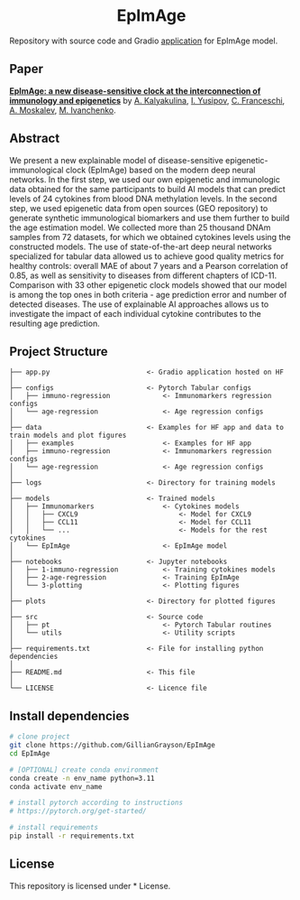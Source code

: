 <div align="center">

# EpImAge

</div>

Repository with source code and Gradio [application]() for EpImAge model.

## Paper
[**EpImAge: a new disease-sensitive clock at the interconnection of immunology and epigenetics**]() by 
[A. Kalyakulina](https://orcid.org/0000-0001-9277-502X),
[I. Yusipov](http://orcid.org/0000-0002-0540-9281),
[C. Franceschi](http://orcid.org/0000-0001-9841-6386),
[A. Moskalev](https://orcid.org/0000-0002-3248-1633),
[M. Ivanchenko](http://orcid.org/0000-0002-1903-7423).


## Abstract
We present a new explainable model of disease-sensitive epigenetic-immunological clock (EpImAge) based on the modern deep neural networks. In the first step, we used our own epigenetic and immunologic data obtained for the same participants to build AI models that can predict levels of 24 cytokines from blood DNA methylation levels. In the second step, we used epigenetic data from open sources (GEO repository) to generate synthetic immunological biomarkers and use them further to build the age estimation model. We collected more than 25 thousand DNAm samples from 72 datasets, for which we obtained cytokines levels using the constructed models. The use of state-of-the-art deep neural networks specialized for tabular data allowed us to achieve good quality metrics for healthy controls: overall MAE of about 7 years and a Pearson correlation of 0.85, as well as sensitivity to diseases from different chapters of ICD-11. Comparison with 33 other epigenetic clock models showed that our model is among the top ones in both criteria - age prediction error and number of detected diseases. The use of explainable AI approaches allows us to investigate the impact of each individual cytokine contributes to the resulting age prediction.

## Project Structure
```
├── app.py                        <- Gradio application hosted on HF
│
├── configs                       <- Pytorch Tabular configs
│   ├── immuno-regression             <- Immunomarkers regression configs
│   └── age-regression                <- Age regression configs
│
├── data                          <- Examples for HF app and data to train models and plot figures
│   ├── examples                      <- Examples for HF app
│   ├── immuno-regression             <- Immunomarkers regression configs
│   └── age-regression                <- Age regression configs
│
├── logs                          <- Directory for training models
│
├── models                        <- Trained models
│   ├── Immunomarkers                 <- Cytokines models
│   │   ├── CXCL9                         <- Model for CXCL9
│   │   ├── CCL11                         <- Model for CCL11
│   │   └── ...                           <- Models for the rest cytokines
│   └── EpImAge                       <- EpImAge model
│
├── notebooks                     <- Jupyter notebooks 
│   ├── 1-immuno-regression           <- Training cytokines models
│   ├── 2-age-regression              <- Training EpImAge
│   └── 3-plotting                    <- Plotting figures
│
├── plots                         <- Directory for plotted figures
│
├── src                           <- Source code
│   ├── pt                            <- Pytorch Tabular routines
│   └── utils                         <- Utility scripts
│
├── requirements.txt              <- File for installing python dependencies
│
├── README.md                     <- This file
│
└── LICENSE                       <- Licence file
```

## Install dependencies

```bash
# clone project
git clone https://github.com/GillianGrayson/EpImAge
cd EpImAge

# [OPTIONAL] create conda environment
conda create -n env_name python=3.11
conda activate env_name

# install pytorch according to instructions
# https://pytorch.org/get-started/

# install requirements
pip install -r requirements.txt
```

## License

This repository is licensed under * License.